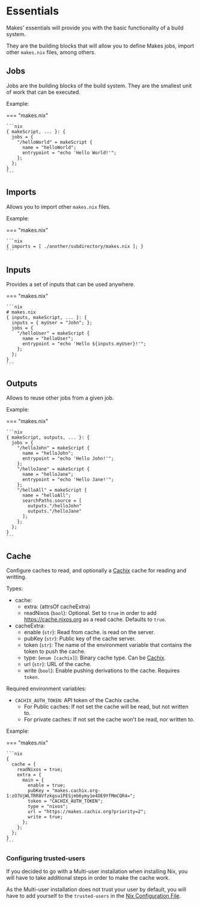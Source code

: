 # Essentials

Makes' essentials will provide you with the
basic functionality of a build system.

They are the building blocks
that will allow you to
define Makes jobs,
import other `makes.nix` files,
among others.

## Jobs

Jobs are the building blocks of the build system.
They are the smallest unit of work that can be executed.

Example:

=== "makes.nix"

    ```nix
    { makeScript, ... }: {
      jobs = {
        "/helloWorld" = makeScript {
          name = "helloWorld";
          entrypoint = "echo 'Hello World!'";
        };
      };
    }
    ```

## Imports

Allows you to import other `makes.nix` files.

Example:

=== "makes.nix"

    ```nix
    { imports = [ ./another/subdirectory/makes.nix ]; }
    ```

## Inputs

Provides a set of inputs that can be used anywhere.

=== "makes.nix"

    ```nix
    # makes.nix
    { inputs, makeScript, ... }: {
      inputs = { myUser = "John"; };
      jobs = {
        "/helloUser" = makeScript {
          name = "helloUser";
          entrypoint = "echo 'Hello ${inputs.myUser}!'";
        };
      };
    }
    ```

## Outputs

Allows to reuse other jobs from a given job.

Example:

=== "makes.nix"

    ```nix
    { makeScript, outputs, ... }: {
      jobs = {
        "/helloJohn" = makeScript {
          name = "helloJohn";
          entrypoint = "echo 'Hello John!'";
        };
        "/helloJane" = makeScript {
          name = "helloJane";
          entrypoint = "echo 'Hello Jane!'";
        };
        "/helloAll" = makeScript {
          name = "helloAll";
          searchPaths.source = [
            outputs."/helloJohn"
            outputs."/helloJane"
          ];
        };
      };
    }
    ```

## Cache

Configure caches to read,
and optionally a [Cachix](https://cachix.org/) cache for reading and writting.

Types:

- cache:
    - extra: (attrsOf cacheExtra)
    - readNixos (`bool`): Optional.
        Set to `true` in order to add https://cache.nixos.org as a read cache.
        Defaults to `true`.
- cacheExtra:
    - enable (`str`): Read from cache.
        is read on the server.
    - pubKey (`str`): Public key of the cache server.
    - token (`str`): The name of the environment variable that contains the
        token to push the cache.
    - type: (`enum [cachix]`): Binary cache type.
        Can be [Cachix](https://docs.cachix.org/).
    - url (`str`):
        URL of the cache.
    - write (`bool`): Enable pushing derivations to the cache. Requires `token`.

Required environment variables:

- `CACHIX_AUTH_TOKEN`: API token of the Cachix cache.
    - For Public caches:
        If not set the cache will be read, but not written to.
    - For private caches:
        If not set the cache won't be read, nor written to.

Example:

=== "makes.nix"

    ```nix
    {
      cache = {
        readNixos = true;
        extra = {
          main = {
            enable = true;
            pubKey = "makes.cachix.org-1:zO7UjWLTRR8Vfzkgsu1PESjmb6ymy1e4OE9YfMmCQR4=";
            token = "CACHIX_AUTH_TOKEN";
            type = "nixos";
            url = "https://makes.cachix.org?priority=2";
            write = true;
          };
        };
      };
    }
    ```

### Configuring trusted-users

If you decided to go
with a Multi-user installation
when installing Nix,
you will have to take additional steps
in order to make the cache work.

As the Multi-user installation
does not trust your user by default,
you will have to add yourself
to the `trusted-users` in the
[Nix Configuration File](https://www.mankier.com/5/nix.conf).
